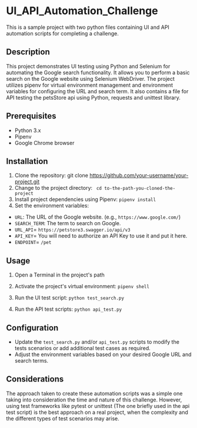 # UI_API_Automation_Challenge
This is a sample project with two python files containing UI and API automation scripts for completing a challenge.

## Description
This project demonstrates UI testing using Python and Selenium for automating the Google search functionality. It allows you to perform a basic search on the Google website using Selenium WebDriver. The project utilizes pipenv for virtual environment management and environment variables for configuring the URL and search term. 
It also contains a file for API testing the petsStore api using Python, requests and unittest library.

## Prerequisites

- Python 3.x
- Pipenv
- Google Chrome browser

## Installation

1. Clone the repository: git clone https://github.com/your-username/your-project.git
2. Change to the project directory: ``` cd to-the-path-you-cloned-the-project```
3. Install project dependencies using Pipenv: ```pipenv install```
4. Set the environment variables:
- `URL`: The URL of the Google website. (e.g., `https://www.google.com/`)
- `SEARCH_TERM`: The term to search on Google.
- `URL_API`= `https://petstore3.swagger.io/api/v3`
- `API_KEY`= You will need to authorize an API Key to use it and put it here.
- `ENDPOINT`= `/pet`

## Usage

1. Open a Terminal in the project's path

2. Activate the project's virtual environment:
```pipenv shell```

3. Run the UI test script:
```python test_search.py```

4. Run the API test scripts:
```python api_test.py```

## Configuration

- Update the `test_search.py` and/or `api_test.py` scripts to modify the tests scenarios or add additional test cases as required.
- Adjust the environment variables based on your desired Google URL and search terms.

## Considerations
The approach taken to create these automation scripts was a simple one taking into consideration the time and nature of this challenge. However, using test frameworks like pytest or unittest 
(The one briefly used in the api test script) is the best approach on a real project, when the complexity and the different types of test scenarios may arise.
